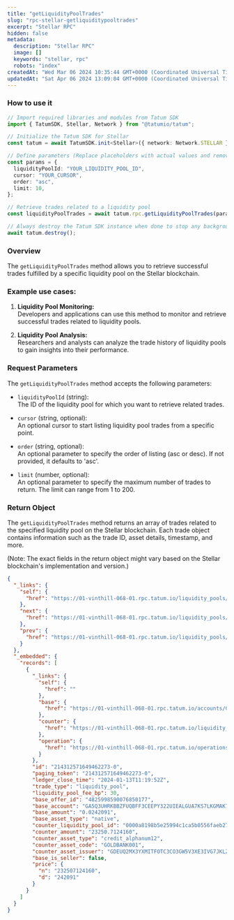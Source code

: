 ```yaml
---
title: "getLiquidityPoolTrades"
slug: "rpc-stellar-getliquiditypooltrades"
excerpt: "Stellar RPC"
hidden: false
metadata: 
  description: "Stellar RPC"
  image: []
  keywords: "stellar, rpc"
  robots: "index"
createdAt: "Wed Mar 06 2024 10:35:44 GMT+0000 (Coordinated Universal Time)"
updatedAt: "Sat Apr 06 2024 13:09:04 GMT+0000 (Coordinated Universal Time)"
---
```




### How to use it

```typescript
// Import required libraries and modules from Tatum SDK
import { TatumSDK, Stellar, Network } from "@tatumio/tatum";

// Initialize the Tatum SDK for Stellar
const tatum = await TatumSDK.init<Stellar>({ network: Network.STELLAR });

// Define parameters (Replace placeholders with actual values and remove redundant)
const params = {
  liquidityPoolId: "YOUR_LIQUIDITY_POOL_ID",
  cursor: "YOUR_CURSOR",
  order: "asc",
  limit: 10,
};

// Retrieve trades related to a liquidity pool
const liquidityPoolTrades = await tatum.rpc.getLiquidityPoolTrades(params);

// Always destroy the Tatum SDK instance when done to stop any background processes
await tatum.destroy();
```

### Overview

The `getLiquidityPoolTrades` method allows you to retrieve successful trades fulfilled by a specific liquidity pool on the Stellar blockchain.

### Example use cases:

1. **Liquidity Pool Monitoring:**  
   Developers and applications can use this method to monitor and retrieve successful trades related to liquidity pools.

2. **Liquidity Pool Analysis:**  
   Researchers and analysts can analyze the trade history of liquidity pools to gain insights into their performance.

### Request Parameters

The `getLiquidityPoolTrades` method accepts the following parameters:

- `liquidityPoolId` (string):  
  The ID of the liquidity pool for which you want to retrieve related trades.

- `cursor` (string, optional):  
  An optional cursor to start listing liquidity pool trades from a specific point.

- `order` (string, optional):  
  An optional parameter to specify the order of listing (asc or desc). If not provided, it defaults to 'asc'.

- `limit` (number, optional):  
  An optional parameter to specify the maximum number of trades to return. The limit can range from 1 to 200.

### Return Object

The `getLiquidityPoolTrades` method returns an array of trades related to the specified liquidity pool on the Stellar blockchain. Each trade object contains information such as the trade ID, asset details, timestamp, and more.

(Note: The exact fields in the return object might vary based on the Stellar blockchain's implementation and version.)

```json
{
  "_links": {
    "self": {
      "href": "https://01-vinthill-068-01.rpc.tatum.io/liquidity_pools/0000a8198b5e25994c1ca5b0556faeb27325ac746296944144e0a7406d501e8a/trades?cursor=&limit=10&order=asc"
    },
    "next": {
      "href": "https://01-vinthill-068-01.rpc.tatum.io/liquidity_pools/0000a8198b5e25994c1ca5b0556faeb27325ac746296944144e0a7406d501e8a/trades?cursor=214318047732097026-0&limit=10&order=asc"
    },
    "prev": {
      "href": "https://01-vinthill-068-01.rpc.tatum.io/liquidity_pools/0000a8198b5e25994c1ca5b0556faeb27325ac746296944144e0a7406d501e8a/trades?cursor=214312571649462273-0&limit=10&order=desc"
    }
  },
  "_embedded": {
    "records": [
      {
        "_links": {
          "self": {
            "href": ""
          },
          "base": {
            "href": "https://01-vinthill-068-01.rpc.tatum.io/accounts/GA5Q3UHRKBBZFUQBFF3CEEPY322UIEALGUA7KS7LKGMAK7WJ4NF3W742"
          },
          "counter": {
            "href": "https://01-vinthill-068-01.rpc.tatum.io/liquidity_pools/0000a8198b5e25994c1ca5b0556faeb27325ac746296944144e0a7406d501e8a"
          },
          "operation": {
            "href": "https://01-vinthill-068-01.rpc.tatum.io/operations/214312571649462273"
          }
        },
        "id": "214312571649462273-0",
        "paging_token": "214312571649462273-0",
        "ledger_close_time": "2024-01-13T11:19:52Z",
        "trade_type": "liquidity_pool",
        "liquidity_pool_fee_bp": 30,
        "base_offer_id": "4825998590076850177",
        "base_account": "GA5Q3UHRKBBZFUQBFF3CEEPY322UIEALGUA7KS7LKGMAK7WJ4NF3W742",
        "base_amount": "0.0242091",
        "base_asset_type": "native",
        "counter_liquidity_pool_id": "0000a8198b5e25994c1ca5b0556faeb27325ac746296944144e0a7406d501e8a",
        "counter_amount": "23250.7124160",
        "counter_asset_type": "credit_alphanum12",
        "counter_asset_code": "GOLDBANK001",
        "counter_asset_issuer": "GDEUQ2MX3YXMITFOTC3CO3GW5V3XE3IVG7JKLZZAOZ7WFYIN256INDUS",
        "base_is_seller": false,
        "price": {
          "n": "232507124160",
          "d": "242091"
        }
      }
    ]
  }
}
```
